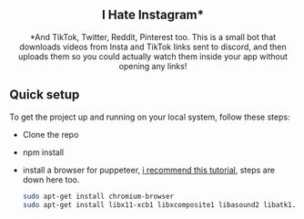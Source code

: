 <!-- Improved compatibility of back to top link: See: https://github.com/pull/73 -->
<a name="readme-top"></a>
<!--
*** Thanks for checking out the Best-README-Template. If you have a suggestion
*** that would make this better, please fork the repo and create a pull request
*** or simply open an issue with the tag "enhancement".
*** Don't forget to give the project a star!
*** Thanks again! Now go create something AMAZING! :D
-->



<!-- PROJECT LOGO AND TITLE -->
<p align="center">

  <h2 align="center">I Hate Instagram*</h2>
  <p align="center">
    *And TikTok, Twitter, Reddit, Pinterest too. This is a small bot that downloads videos from Insta and TikTok links sent to discord, and then uploads them so you could actually watch them inside your app without opening any links!
    <br />
</p>

<!-- GETTING STARTED -->
## <a name="start"></a>Quick setup

To get the project up and running on your local system, follow these steps:

* Clone the repo
* npm install
* install a browser for puppeteer, <a href="https://ploi.io/documentation/server/how-to-install-puppeteer-on-ubuntu">i recommend this tutorial</a>, steps are down here too.





  ```bash
  sudo apt-get install chromium-browser 
  sudo apt-get install libx11-xcb1 libxcomposite1 libasound2 libatk1.0-0 libatk-bridge2.0-0 libcairo2 libcups2 libdbus-1-3 libexpat1 libfontconfig1 libgbm1 libgcc1 libglib2.0-0 libgtk-3-0 libnspr4 libpango-1.0-0 libpangocairo-1.0-0 libstdc++6 libx11-6 libx11-xcb1 libxcb1 libxcomposite1 libxcursor1 libxdamage1 libxext6 libxfixes3 libxi6 libxrandr2 libxrender1 libxss1 libxtst6 
